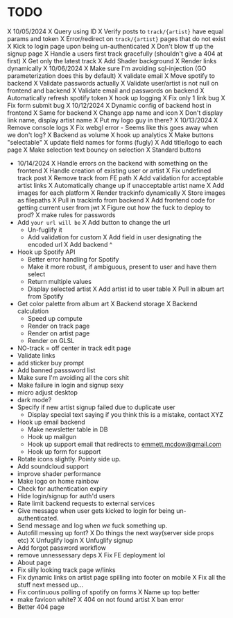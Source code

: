 # TODO
X 10/05/2024
  X Query using ID
  X Verify posts to `track/{artist}` have equal params and token
  X Error/redirect on `track/{artist}` pages that do not exist
  X Kick to login page upon being un-authenticated
  X Don't blow tf up the signup page
  X Handle a users first track gracefully (shouldn't give a 404 at first)
  X Get only the latest track
  X Add Shader background
  X Render links dynamically
X 10/06/2024
  X Make sure I'm avoiding sql-injection (GO parameterization does this by default)
  X validate email
  X Move spotify to backend
  X Validate passwords actually
  X Validate user/artist is not null on frontend and backend
  X Validate email and passwords on backend
  X Automatically refresh spotify token
  X hook up logging
  X Fix only 1 link bug
  X Fix form submit bug
X 10/12/2024
  X Dynamic config of backend host in frontend
  X Same for backend
  X Change app name and icon
  X Don't display link name, display artist name
  X Put my logo guy in there?
X 10/13/2024
  X Remove console logs
  X Fix webgl error - Seems like this goes away when we don't log?
  X Backend as volume
  X hook up analytics
  X Make buttons "selectable"
  X update field names for forms (fugly)
  X Add title/logo to each page
  X Make selection text bouncy on selection
  X Standard buttons
- 10/14/2024
  X Handle errors on the backend with something on the frontend
  X Handle creation of existing user or artist
  X Fix undefined track post
X Remove track from FE path
X Add validation for acceptable artist links
X Automatically change up if unacceptable artist name
X Add images for each platform
X Render trackinfo dynamically
X Store images as filepaths
X Pull in trackinfo from backend
X Add frontend code for getting current user from jwt
X Figure out how the fuck to deploy to prod?
X make rules for passwords
- Add `your url will be`
  X Add button to change the url
  - Un-fuglify it 
  - Add validation for custom
  X Add field in user designating the encoded url
  X Add backend ^
- Hook up Spotify API
  - Better error handling for Spotify
  - Make it more robust, if ambiguous, present to user and have them select
  - Return multiple values
  - Display selected artist
  X Add artist id to user table
  X Pull in album art from Spotify
- Get color palette from album art
  X Backend storage
  X Backend calculation
  - Speed up compute
  - Render on track page
  - Render on artist page
  - Render on GLSL
- NO-track = off center in track edit page
- Validate links
- add sticker buy prompt
- Add banned passsword list
- Make sure I'm avoiding all the cors shit
- Make failure in login and signup sexy
- micro adjust desktop
- dark mode?
- Specify if new artist signup failed due to duplicate user
  - Display special text saying if you think this is a mistake, contact XYZ
- Hook up email backend
  - Make newsletter table in DB
  - Hook up mailgun
  - Hook up support email that redirects to emmett.mcdow@gmail.com
  - Hook up form for support
- Rotate icons slightly. Pointy side up.
- Add soundcloud support
- improve shader performance
- Make logo on home rainbow
- Check for authentication expiry
- Hide login/signup for auth'd users
- Rate limit backend requests to external services
- Give message when user gets kicked to login for being un-authenticated.
- Send message and log when *we* fuck something up.
- Autofill messing up font?
X Do things the next way(server side props etc)
X Unfuglify login
X Unfuglify signup
- Add forgot password workflow
- remove unnessessary deps
X Fix FE deployment lol
- About page
- Fix silly looking track page w/links
- Fix dynamic links on artist page spilling into footer on mobile
X Fix all the stuff next messed up...
- Fix continuous polling of spotify on forms
X Name up top better
- make favicon white?
X 404 on not found artist
X ban error
- Better 404 page
